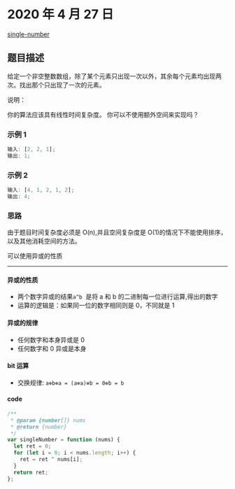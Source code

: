 # 2020 年 4 月 27 日

[single-number](https://leetcode-cn.com/problems/single-number/)

## 题目描述

给定一个非空整数数组，除了某个元素只出现一次以外，其余每个元素均出现两次。找出那个只出现了一次的元素。

说明：

你的算法应该具有线性时间复杂度。 你可以不使用额外空间来实现吗？

### 示例 1

```js
输入: [2, 2, 1];
输出: 1;
```

### 示例 2

```js
输入: [4, 1, 2, 1, 2];
输出: 4;
```

### 思路

由于题目时间复杂度必须是 O(n),并且空间复杂度是 O(1)的情况下不能使用排序，以及其他消耗空间的方法。

可以使用异或的性质

---

#### 异或的性质

- 两个数字异或的结果`a^b`  是将 a 和 b 的二进制每一位进行运算,得出的数字
- 运算的逻辑是：如果同一位的数字相同则是 0，不同就是 1

#### 异或的规律

- 任何数字和本身异或是 0
- 任何数字和 0 异或是本身

#### bit 运算

- 交换规律: `a⊕b⊕a = (a⊕a)⊕b = 0⊕b = b`

#### code

```js
/**
 * @param {number[]} nums
 * @return {number}
 */
var singleNumber = function (nums) {
  let ret = 0;
  for (let i = 0; i < nums.length; i++) {
    ret = ret ^ nums[i];
  }
  return ret;
};
```
